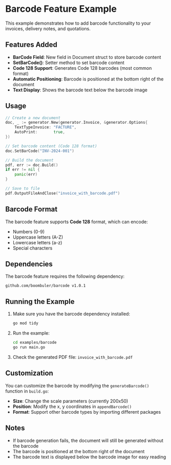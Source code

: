 # Barcode Feature Example

This example demonstrates how to add barcode functionality to your invoices, delivery notes, and quotations.

## Features Added

- **BarCode Field**: New field in Document struct to store barcode content
- **SetBarCode()**: Setter method to set barcode content
- **Code 128 Support**: Generates Code 128 barcodes (most common format)
- **Automatic Positioning**: Barcode is positioned at the bottom right of the document
- **Text Display**: Shows the barcode text below the barcode image

## Usage

```go
// Create a new document
doc, _ := generator.New(generator.Invoice, &generator.Options{
    TextTypeInvoice: "FACTURE",
    AutoPrint:       true,
})

// Set barcode content (Code 128 format)
doc.SetBarCode("INV-2024-001")

// Build the document
pdf, err := doc.Build()
if err != nil {
    panic(err)
}

// Save to file
pdf.OutputFileAndClose("invoice_with_barcode.pdf")
```

## Barcode Format

The barcode feature supports **Code 128** format, which can encode:
- Numbers (0-9)
- Uppercase letters (A-Z)
- Lowercase letters (a-z)
- Special characters

## Dependencies

The barcode feature requires the following dependency:
```
github.com/boombuler/barcode v1.0.1
```

## Running the Example

1. Make sure you have the barcode dependency installed:
   ```bash
   go mod tidy
   ```

2. Run the example:
   ```bash
   cd examples/barcode
   go run main.go
   ```

3. Check the generated PDF file: `invoice_with_barcode.pdf`

## Customization

You can customize the barcode by modifying the `generateBarcode()` function in `build.go`:

- **Size**: Change the scale parameters (currently 200x50)
- **Position**: Modify the x, y coordinates in `appendBarcode()`
- **Format**: Support other barcode types by importing different packages

## Notes

- If barcode generation fails, the document will still be generated without the barcode
- The barcode is positioned at the bottom right of the document
- The barcode text is displayed below the barcode image for easy reading
